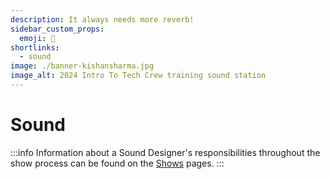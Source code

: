 ```yaml
---
description: It always needs more reverb!
sidebar_custom_props:
  emoji: 🎤
shortlinks:
  - sound
image: ./banner-kishansharma.jpg
image_alt: 2024 Intro To Tech Crew training sound station
---
```


# Sound

:::info
Information about a Sound Designer's responsibilities throughout the show process can be found on the
[Shows](/wiki/warwick-drama/shows) pages.
:::
